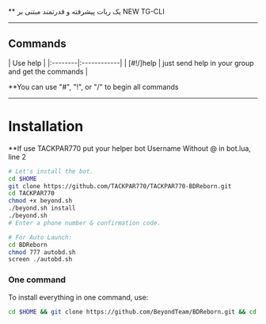 
** یک ربات پیشرفته و قدرتمند مبتنی بر NEW TG-CLI


* * *

## Commands

| Use help |
|:--------|:------------|
| [#!/]help | just send help in your group and get the commands |

**You can use "#", "!", or "/" to begin all commands

* * *

# Installation

**If use TACKPAR770 put your helper bot Username Without @ in bot.lua, line 2

```sh
# Let's install the bot.
cd $HOME
git clone https://github.com/TACKPAR770/TACKPAR770-BDReborn.git
cd TACKPAR770
chmod +x beyond.sh
./beyond.sh install
./beyond.sh 
# Enter a phone number & confirmation code.

# For Auto Launch:
cd BDReborn
chmod 777 autobd.sh
screen ./autobd.sh
```
### One command
To install everything in one command, use:
```sh
cd $HOME && git clone https://github.com/BeyondTeam/BDReborn.git && cd BDReborn && chmod +x beyond.sh && ./beyond.sh inst
